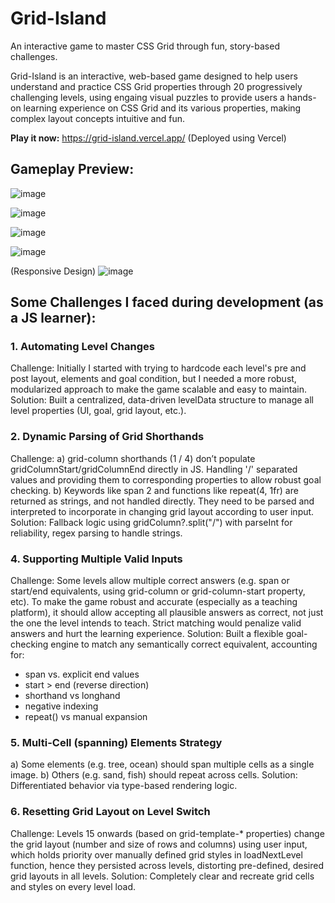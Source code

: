 # Grid-Island
An interactive game to master CSS Grid through fun, story-based challenges.

Grid-Island is an interactive, web-based game designed to help users understand and practice CSS Grid properties through 20 progressively challenging levels, using engaing visual puzzles to provide users a hands-on learning experience on CSS Grid and its various properties, making complex layout concepts intuitive and fun.


**Play it now:** https://grid-island.vercel.app/ (Deployed using Vercel)


## Gameplay Preview:

![image](https://github.com/user-attachments/assets/50e7642e-8d3c-4134-9f25-ade66b5be493)

![image](https://github.com/user-attachments/assets/2877d793-1617-41d4-bcd9-55977d46d196)

![image](https://github.com/user-attachments/assets/cc6fb042-caf2-42b2-ad56-f83b23e8c699)

![image](https://github.com/user-attachments/assets/637a21a1-1a64-4d89-8377-f2671fb0f239)

(Responsive Design)
![image](https://github.com/user-attachments/assets/104e720a-dd32-423b-9c5f-d7b8c75ef4d4)





## Some Challenges I faced during development (as a JS learner):

### 1. Automating Level Changes
Challenge: Initially I started with trying to hardcode each level's pre and post layout, elements and goal condition, but I needed a more robust, modularized approach to make the game scalable and easy to maintain.
Solution: Built a centralized, data-driven levelData structure to manage all level properties (UI, goal, grid layout, etc.).

### 2. Dynamic Parsing of Grid Shorthands
Challenge: 
a) grid-column shorthands (1 / 4) don’t populate gridColumnStart/gridColumnEnd directly in JS. Handling '/' separated values and providing them to corresponding properties to allow robust goal checking.
b) Keywords like span 2 and functions like repeat(4, 1fr) are returned as strings, and not handled directly. They need to be parsed and interpreted to incorporate in changing grid layout according to user input.
Solution: Fallback logic using gridColumn?.split("/") with parseInt for reliability, regex parsing to handle strings.

### 4. Supporting Multiple Valid Inputs
Challenge: Some levels allow multiple correct answers (e.g. span or start/end equivalents, using grid-column or grid-column-start property, etc). To make the game robust and accurate (especially as a teaching platform), it should allow accepting all plausible answers as correct, not just the one the level intends to teach. Strict matching would penalize valid answers and hurt the learning experience.
Solution: Built a flexible goal-checking engine to match any semantically correct equivalent, accounting for:
- span vs. explicit end values
- start > end (reverse direction)
- shorthand vs longhand
- negative indexing
- repeat() vs manual expansion

### 5. Multi-Cell (spanning) Elements Strategy
a) Some elements (e.g. tree, ocean) should span multiple cells as a single image.
b) Others (e.g. sand, fish) should repeat across cells.
Solution: Differentiated behavior via type-based rendering logic.

### 6. Resetting Grid Layout on Level Switch
Challenge: Levels 15 onwards (based on grid-template-* properties) change the grid layout (number and size of rows and columns) using user input, which holds priority over manually defined grid styles in loadNextLevel function, hence they persisted across levels, distorting pre-defined, desired grid layouts in all levels.
Solution: Completely clear and recreate grid cells and styles on every level load.
